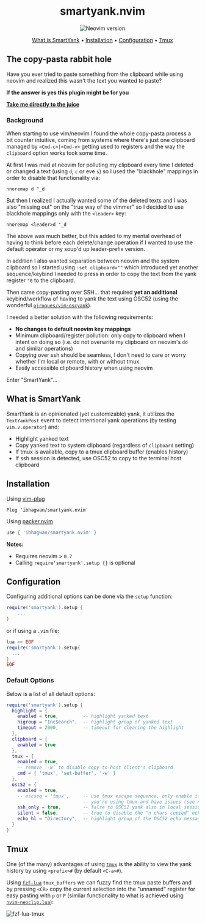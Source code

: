 <div align="center">

# smartyank.nvim

![Neovim version](https://img.shields.io/badge/Neovim-0.7-57A143?style=flat-square&logo=neovim)

[What is SmartYank](#what-is-smartyank) • [Installation](#installation) • [Configuration](#configuration) • [Tmux](tmux)

</div>

## The copy-pasta rabbit hole

Have you ever tried to paste something from the clipboard while using neovim
and realized this wasn't the text you wanted to paste?

**If the answer is yes this plugin might be for you**

[**Take me directly to the juice**](#what-is-smartyank)

### Background

When starting to use vim/neovim I found the whole copy-pasta process a bit
counter intuitive, coming from systems where there's just one clipboard
managed by `<Cmd-c>|<Cmd-v>` getting used to registers and the way the
`clipboard` option works took some time.

At first I was mad at neovim for polluting my clipboard every time I deleted
or changed a text (using `d`, `c` or eve `s`) so I used the "blackhole"
mappings in order to disable that functionality via:
```vim
nnoremap d "_d
```

But then I realized I actually wanted some of the deleted texts and I was also
"missing out" on the "true way of the vimmer" so I decided to use blackhole
mappings only with the `<leader>` key:
```vim
nnoremap <leader>d "_d
```

The above was much better, but this added to my mental overhead of having to
think before each delete/change operation if I wanted to use the default
operator or my soup'd up leader-prefix version.

In addition I also wanted separation between neovim and the system clipboard
so I started using `:set clipboard=""` which introduced yet another
sequence/keybind I needed to press in order to copy the text from the yank
register `"0` to the clipboard.

Then came copy-pasting over SSH... that required **yet an additional**
keybind/workflow of having to yank the text using OSC52 (using the wonderful
[`ojroques/vim-oscyank`](https://github.com/ojroques/vim-oscyank)).

I needed a better solution with the following requirements:
- **No changes to default neovim key mappings**
- Minimum clipboard/register pollution: only copy to clipboard when I
  intent on doing so (i.e. do not overwrite my clipboard on neovim's `dd` and
  similar operations)
- Copying over ssh should be seamless, I don't need to care or worry whether
  I'm local or remote, with or without tmux.
- Easily accessible clipboard history when using neovim

Enter "SmartYank"...


## What is SmartYank

SmartYank is an opinionated (yet customizable) yank, it utilizes the
`TextYankPost` event to detect intentional yank operations (by testing
`vim.v.operator`) and:
- Highlight yanked text
- Copy yanked text to system clipboard (regardless of `clipboard` setting)
- If tmux is available, copy to a tmux clipboard buffer (enables history)
- If ssh session is detected, use OSC52 to copy to the terminal host clipboard


## Installation


Using [vim-plug](https://github.com/junegunn/vim-plug)

```vim
Plug 'ibhagwan/smartyank.nvim'
```

Using [packer.nvim](https://github.com/wbthomason/packer.nvim)

```lua
use { 'ibhagwan/smartyank.nvim' }
```

**Notes:**
- Requires neovim > `0.7`
- Calling `require'smartyank'.setup {}` is optional


## Configuration

Configuring additional options can be done via the `setup` function:
```lua
require('smartyank').setup {
    ...
}
```

or if using a `.vim` file:
```lua
lua << EOF
require('smartyank').setup{
  ...
}
EOF
```

### Default Options

Below is a list of all default options:
```lua
require('smartyank').setup {
  highlight = {
    enabled = true,         -- highlight yanked text
    higroup = "IncSearch",  -- highlight group of yanked text
    timeout = 2000,         -- timeout for clearing the highlight
  },
  clipboard = {
    enabled = true
  },
  tmux = {
    enabled = true,
    -- remove `-w` to disable copy to host client's clipboard
    cmd = { 'tmux', 'set-buffer', '-w' }
  },
  osc52 = {
    enabled = true,
    -- escseq = 'tmux',     -- use tmux escape sequence, only enable if
                            -- you're using tmux and have issues (see #4)
    ssh_only = true,        -- false to OSC52 yank also in local sessions
    silent = false,         -- true to disable the "n chars copied" echo
    echo_hl = "Directory",  -- highlight group of the OSC52 echo message
  }
}
```

## Tmux

One (of the many) advantages of using [`tmux`](https://github.com/tmux/tmux)
is the ability to view the yank history by using `<prefix>#` (by default
`<C-a>#`). 

Using [`fzf-lua`](https://github.com/ibhagwan/fzf-lua) `tmux_buffers` we can
fuzzy find the tmux paste buffers and by pressing `<CR>` copy the current
selection into the "unnamed" register for easy pasting with `p` or `P` (similar
functionality to what is achieved using
[`nvim-neoclip.lua`](https://github.com/AckslD/nvim-neoclip.lua)):

![fzf-lua-tmux](https://github.com/ibhagwan/smartyank.nvim/raw/master/fzf-lua-tmux.png)

